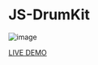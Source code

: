 # JS-DrumKit
![image](https://github.com/JonathanManzanoDiaz/JS-DrumKit/assets/43423216/c87045c5-4353-4782-ae0f-0fcf59018fdc)

[LIVE DEMO](https://jonathanmanzanodiaz.github.io/100WebProjects/ALL-PROJECTS/004-DrumKit/)
